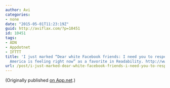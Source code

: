 ```yaml
---
author: Avi
categories:
- none
date: "2015-05-01T11:23:19Z"
guid: http://aviflax.com/?p=10451
id: 10451
tags:
- ADN
- Appdotnet
- IFTTT
title: 'I just marked “Dear white Facebook friends: I need you to respect what Black
  America is feeling right now” as a favorite in Readability. http://www.readability.com/articles/qfx1hehu'
url: /post/i-just-marked-dear-white-facebook-friends-i-need-you-to-respect-what-black-america-is-feeling-right-now-as-a-favorite-in-readability-httpwww-readability-comarticlesqfx1hehu/
---
```

(Originally published [on App.net](http://alpha.app.net/aviflax/post/58890815).)